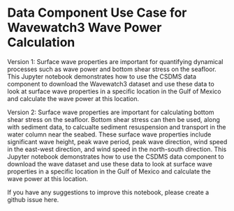 # Data Component Use Case for Wavewatch3 Wave Power Calculation

Version 1: Surface wave properties are important for quantifying dynamical processes such as wave power and bottom shear stress on the seafloor. This Jupyter notebook demonstrates how to use the CSDMS data component to download the Wavewatch3 dataset and use these data to look at surface wave properties in a specific location in the Gulf of Mexico and calculate the wave power at this location.

Version 2: Surface wave properties are important for calculating bottom shear stress on the seafloor. Bottom shear stress can then be used, along with sediment data, to calcualte sediment resuspension and transport in the water column near the seabed. These surface wave properties include significant wave height, peak wave period, peak wave direction, wind speed in the east-west direction, and wind speed in the north-south direction. This Jupyter notebook demonstrates how to use the CSDMS data component to download the wave dataset and use these data to look at surface wave properties in a specific location in the Gulf of Mexico and calculate the wave power at this location.

If you have any suggestions to improve this notebook, please create a github issue here.
